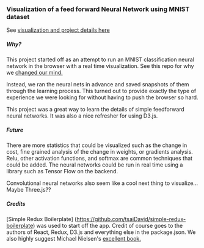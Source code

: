 ### Visualization of a feed forward Neural Network using MNIST dataset

See [visualization and project details here](http://nn-mnist.sennabaum.com)

##### Why?
This project started off as an attempt to run an MNIST classification neural network in the browser with
a real time visualization. See this repo for why we [changed our mind.](https://github.com/csenn/basic-nn-js)

Instead, we ran the neural nets in advance and saved snapshots of them through the learning process. This
turned out to provide exactly the type of experience we were looking for without having to push the browser so hard.

This project was a great way to learn the details of simple feedforward neural networks. It was also a nice refresher
for using D3.js.

##### Future
There are more statistics that could be visualized such as the change in cost, fine grained analysis of the change in weights, or gradients analysis. Relu, other activation functions, and softmax are common techniques that could be added. The neural networks could be run in real time using a library such as Tensor Flow on the backend.

Convolutional neural networks also seem like a cool next thing to visualize... Maybe Three.js??


##### Credits
[Simple Redux Boilerplate] (https://github.com/tsaiDavid/simple-redux-boilerplate) was used to start off the app. 
Credit of course goes to the authors of React, Redux, D3.js and everything else in the package.json.
We also highly suggest Michael Nielsen's [excellent book.](http://neuralnetworksanddeeplearning.com/)
